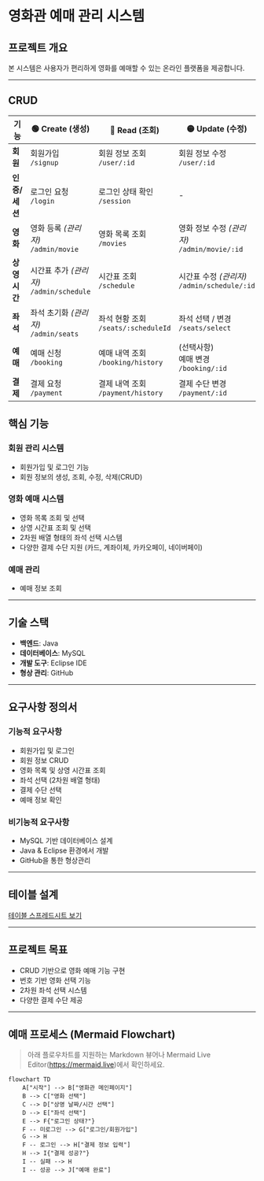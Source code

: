 # 영화관 예매 관리 시스템

##  프로젝트 개요
본 시스템은 사용자가 편리하게 영화를 예매할 수 있는 온라인 플랫폼을 제공합니다.

---
##  CRUD
|  기능        | 🟢 Create (생성)                      | 🔵 Read (조회)                     | 🟡 Update (수정)                          | 🔴 Delete (삭제)                          |
| ------------ | ----------------------------------- | -------------------------------- | --------------------------------------- | --------------------------------------- |
|  **회원**    | 회원가입<br>`/signup`                   | 회원 정보 조회<br>`/user/:id`          | 회원 정보 수정<br>`/user/:id`                 | 회원 탈퇴<br>`/user/:id`                    |
|  **인증/세션** | 로그인 요청<br>`/login`                  | 로그인 상태 확인<br>`/session`          | -                                       | 로그아웃<br>`/logout`                       |
|  **영화**    | 영화 등록 *(관리자)*<br>`/admin/movie`     | 영화 목록 조회<br>`/movies`            | 영화 정보 수정 *(관리자)*<br>`/admin/movie/:id`  | 영화 삭제 *(관리자)*<br>`/admin/movie/:id`     |
|  **상영 시간** | 시간표 추가 *(관리자)*<br>`/admin/schedule` | 시간표 조회<br>`/schedule`            | 시간표 수정 *(관리자)*<br>`/admin/schedule/:id` | 시간표 삭제 *(관리자)*<br>`/admin/schedule/:id` |
|  **좌석**    | 좌석 초기화 *(관리자)*<br>`/admin/seats`    | 좌석 현황 조회<br>`/seats/:scheduleId` | 좌석 선택 / 변경<br>`/seats/select`           | 좌석 초기화 *(관리자)*<br>`/admin/seats/:id`    |
|  **예매**    | 예매 신청<br>`/booking`                 | 예매 내역 조회<br>`/booking/history`   | (선택사항)<br>예매 변경<br>`/booking/:id`       | 예매 취소<br>`/booking/:id`                 |
|  **결제**    | 결제 요청<br>`/payment`                 | 결제 내역 조회<br>`/payment/history`   | 결제 수단 변경<br>`/payment/:id`              | 결제 취소<br>`/payment/:id`                 |




##  핵심 기능

###  회원 관리 시스템
- 회원가입 및 로그인 기능
- 회원 정보의 생성, 조회, 수정, 삭제(CRUD)

###  영화 예매 시스템
- 영화 목록 조회 및 선택
- 상영 시간표 조회 및 선택
- 2차원 배열 형태의 좌석 선택 시스템
- 다양한 결제 수단 지원 (카드, 계좌이체, 카카오페이, 네이버페이)

###  예매 관리
- 예매 정보 조회

---

##  기술 스택
- **백엔드**: Java  
- **데이터베이스**: MySQL  
- **개발 도구**: Eclipse IDE  
- **형상 관리**: GitHub  

---

##  요구사항 정의서

### 기능적 요구사항
- 회원가입 및 로그인
- 회원 정보 CRUD
- 영화 목록 및 상영 시간표 조회
- 좌석 선택 (2차원 배열 형태)
- 결제 수단 선택
- 예매 정보 확인

### 비기능적 요구사항
- MySQL 기반 데이터베이스 설계
- Java & Eclipse 환경에서 개발
- GitHub을 통한 형상관리

---

## 테이블 설계
[테이블 스프레드시트 보기](https://docs.google.com/spreadsheets/d/1uqyn9ivm9woyBFVLew8_6WkgJYd_po7Xx5D2-o4e4ZI/edit?usp=sharing)

---

##  프로젝트 목표
- CRUD 기반으로 영화 예매 기능 구현
- 번호 기반 영화 선택 기능
- 2차원 좌석 선택 시스템
- 다양한 결제 수단 제공

---

##  예매 프로세스 (Mermaid Flowchart)

> 아래 플로우차트를 지원하는 Markdown 뷰어나 Mermaid Live Editor(https://mermaid.live)에서 확인하세요.

```mermaid
flowchart TD
    A["시작"] --> B["영화관 메인페이지"]
    B --> C["영화 선택"]
    C --> D["상영 날짜/시간 선택"]
    D --> E["좌석 선택"]
    E --> F{"로그인 상태?"}
    F -- 미로그인 --> G["로그인/회원가입"]
    G --> H
    F -- 로그인 --> H["결제 정보 입력"]
    H --> I{"결제 성공?"}
    I -- 실패 --> H
    I -- 성공 --> J["예매 완료"]

